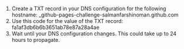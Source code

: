 1. Create a TXT record in your DNS configuration for the following hostname: _github-pages-challenge-salmanfarshinoman.github.com
2. Use this code for the value of the TXT record: fa1af3db6b6b3651ab78e87a28a4ae
3. Wait until your DNS configuration changes. This could take up to 24 hours to propagate.
  
